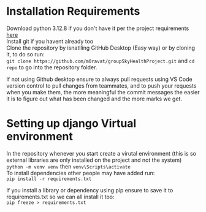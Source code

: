 # Installation Requirements 

Download python 3.12.8 if you don't have it  per the project requirements [here](https://www.python.org/downloads/release/python-3128/)    
Install git if you havent already too    
Clone the repository by isnatlling GitHub Desktop (Easy way) or by cloning it, to do so run:     
`git clone https://github.com/m0ravat/groupSkyHealthProject.git` and            `cd repo` to go into the repository folder.    

If not using Github desktop ensure to always pull requests using VS Code version control to pull changes from teammates, and to push your requests when you make them, the more meaningful the commit messages the easier it is to figure out what has been changed and the more marks we get. 

# Setting up django Virtual environment 

In the repository whenever you start create a virutal environment (this is so external libraries are only installed on the project and not the system)    
`python -m venv venv` then `venv\Scripts\activate`    
To install dependencies other people may have added run:    
`pip install -r requirements.txt`       


If you install a library or dependency using pip ensure to save it to requirements.txt so we can all install it too:    
`pip freeze > requirements.txt`






